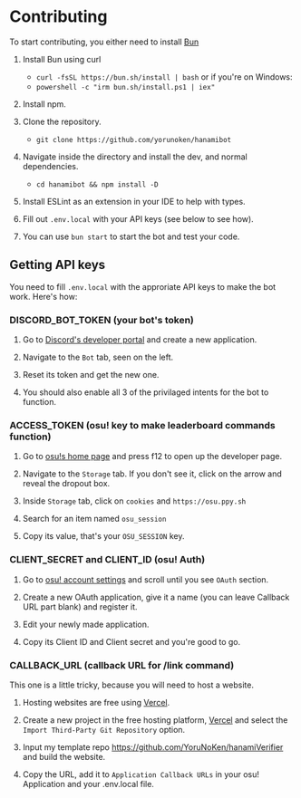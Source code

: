 # Contributing

To start contributing, you either need to install [Bun](https://bun.sh/)

1. Install Bun using curl
   - `curl -fsSL https://bun.sh/install | bash`
   or if you're on Windows:
   - `powershell -c "irm bun.sh/install.ps1 | iex"`

2. Install npm.

3. Clone the repository.
   - `git clone https://github.com/yorunoken/hanamibot`

4. Navigate inside the directory and install the dev, and normal dependencies.
   - `cd hanamibot && npm install -D`

5. Install ESLint as an extension in your IDE to help with types.

6. Fill out `.env.local` with your API keys (see below to see how).

7. You can use `bun start` to start the bot and test your code.

## Getting API keys

You need to fill `.env.local` with the approriate API keys to make the bot work. Here's how:

### DISCORD_BOT_TOKEN (your bot's token)

   1. Go to [Discord's developer portal](https://discord.com/developers/applications) and create a new application.

   2. Navigate to the `Bot` tab, seen on the left.

   3. Reset its token and get the new one.

   4. You should also enable all 3 of the privilaged intents for the bot to function.

### ACCESS_TOKEN (osu! key to make leaderboard commands function)

   1. Go to [osu!s home page](https://osu.ppy.sh/home) and press f12 to open up the developer page.

   2. Navigate to the `Storage` tab. If you don't see it, click on the arrow and reveal the dropout box.

   3. Inside `Storage` tab, click on `cookies` and `https://osu.ppy.sh`

   4. Search for an item named `osu_session`

   5. Copy its value, that's your `OSU_SESSION` key.

### CLIENT_SECRET and CLIENT_ID (osu! Auth)

   1. Go to [osu! account settings](https://osu.ppy.sh/home/account/edit) and scroll until you see `OAuth` section.

   2. Create a new OAuth application, give it a name (you can leave Callback URL part blank) and register it.

   3. Edit your newly made application.

   4. Copy its Client ID and Client secret and you're good to go.

### CALLBACK_URL (callback URL for /link command)

   This one is a little tricky, because you will need to host a website.

1. Hosting websites are free using [Vercel](https://vercel.com).

2. Create a new project in the free hosting platform, [Vercel](https://vercel.com) and select the `Import Third-Party Git Repository` option.

3. Input my template repo <https://github.com/YoruNoKen/hanamiVerifier> and build the website.

4. Copy the URL, add it to `Application Callback URLs` in your osu! Application and your .env.local file.
